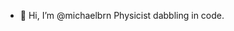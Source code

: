 - 👋 Hi, I’m @michaelbrn
Physicist dabbling in code.


<!---
michaelbrn/michaelbrn is a ✨ special ✨ repository because its `README.md` (this file) appears on your GitHub profile.
You can click the Preview link to take a look at your changes.
--->
